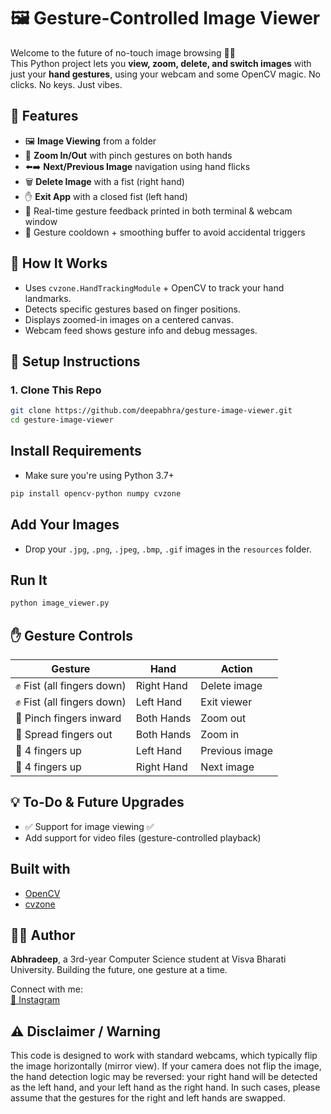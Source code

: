 # 🖼️ Gesture-Controlled Image Viewer

Welcome to the future of no-touch image browsing 👋✨  
This Python project lets you **view, zoom, delete, and switch images** with just your **hand gestures**, using your webcam and some OpenCV magic. No clicks. No keys. Just vibes.

## 🔮 Features

- 🖼️ **Image Viewing** from a folder
- 🤏 **Zoom In/Out** with pinch gestures on both hands
- ⬅️➡️ **Next/Previous Image** navigation using hand flicks
- 🗑️ **Delete Image** with a fist (right hand)
- ✋ **Exit App** with a closed fist (left hand)
- 💬 Real-time gesture feedback printed in both terminal & webcam window
- 🧠 Gesture cooldown + smoothing buffer to avoid accidental triggers

## 🎯 How It Works

- Uses `cvzone.HandTrackingModule` + OpenCV to track your hand landmarks.
- Detects specific gestures based on finger positions.
- Displays zoomed-in images on a centered canvas.
- Webcam feed shows gesture info and debug messages.

## 🚀 Setup Instructions

### 1. Clone This Repo

```bash
git clone https://github.com/deepabhra/gesture-image-viewer.git
cd gesture-image-viewer
```
## Install Requirements
- Make sure you're using Python 3.7+
```bash
pip install opencv-python numpy cvzone
```
## Add Your Images
- Drop your `.jpg`, `.png`, `.jpeg`, `.bmp`, `.gif` images in the `resources` folder.

## Run It
```bash
python image_viewer.py
```

## ✋ Gesture Controls
| Gesture                   | Hand       | Action         |
| ------------------------- | ---------- | -------------- |
| ✊ Fist (all fingers down) | Right Hand | Delete image    |
| ✊ Fist (all fingers down) | Left Hand  | Exit viewer   |
| 🤏 Pinch fingers inward   | Both Hands | Zoom out       |
| 🤏 Spread fingers out     | Both Hands | Zoom in        |
| 👋 4 fingers up           | Left Hand  | Previous image |
| 👋 4 fingers up           | Right Hand | Next image     |

## 💡 To-Do & Future Upgrades
- ✅ Support for image viewing ✅
- Add support for video files (gesture-controlled playback)

## Built with 
- [OpenCV](https://opencv.org/)
- [cvzone](https://github.com/cvzone)

## 👨‍💻 Author
**Abhradeep**, a 3rd-year Computer Science student at Visva Bharati University.
Building the future, one gesture at a time.

Connect with me:\
[📸 Instagram](https://www.instagram.com/deep_abhra/)

## ⚠️ Disclaimer / Warning

This code is designed to work with standard webcams, which typically flip the image horizontally (mirror view). If your camera does not flip the image, the hand detection logic may be reversed: your right hand will be detected as the left hand, and your left hand as the right hand. In such cases, please assume that the gestures for the right and left hands are swapped.